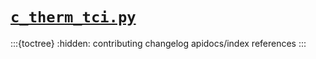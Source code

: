 # [`c_therm_tci.py`](https://github.com/blakeNaccarato/c-therm-tci)

:::{toctree}
:hidden:
contributing
changelog
apidocs/index
references
:::
